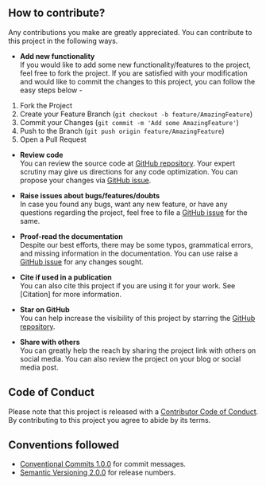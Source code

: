 
## How to contribute?

Any contributions you make are greatly appreciated. You can contribute to this project in the following ways.

- **Add new functionality**  
If you would like to add some new functionality/features to the project, feel free to fork the project. If you are satisfied with your modification and would like to commit the changes to this project, you can follow the easy steps below -

1. Fork the Project
2. Create your Feature Branch (`git checkout -b feature/AmazingFeature`)
3. Commit your Changes (`git commit -m 'Add some AmazingFeature'`)
4. Push to the Branch (`git push origin feature/AmazingFeature`)
5. Open a Pull Request

- **Review code**  
You can review the source code at [GitHub repository](https://github.com/kulbhushanchand/BioNES). Your expert scrutiny may give us directions for any code optimization. You can propose your changes via [GitHub issue](https://github.com/kulbhushanchand/BioNES/issues).

- **Raise issues about bugs/features/doubts**  
In case you found any bugs, want any new feature, or have any questions regarding the project, feel free to file a [GitHub issue](https://github.com/kulbhushanchand/BioNES/issues) for the same. 

- **Proof-read the documentation**  
Despite our best efforts, there may be some typos, grammatical errors, and missing information in the documentation. You can use raise a [GitHub issue](https://github.com/kulbhushanchand/BioNES/issues) for any changes sought. 

- **Cite if used in a publication**  
You can also cite this project if you are using it for your work. See [Citation] for more information.

- **Star on GitHub**  
You can help increase the visibility of this project by starring the [GitHub repository](https://github.com/kulbhushanchand/BioNES).

- **Share with others**  
You can greatly help the reach by sharing the project link with others on social media. You can also review the project on your blog or social media post.


## Code of Conduct

Please note that this project is released with a [Contributor Code of Conduct](https://github.com/kulbhushanchand/BioNES/blob/master/CODE_OF_CONDUCT.md). By contributing to this project you agree to abide by its terms.


## Conventions followed

- [Conventional Commits 1.0.0](https://www.conventionalcommits.org/en/v1.0.0/) for commit messages.
- [Semantic Versioning 2.0.0](https://semver.org/) for release numbers.

